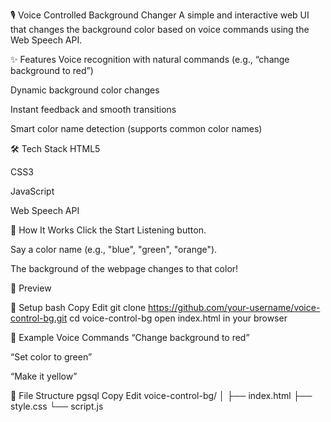 🎙️ Voice Controlled Background Changer
A simple and interactive web UI that changes the background color based on voice commands using the Web Speech API.

✨ Features
 Voice recognition with natural commands (e.g., “change background to red”)

 Dynamic background color changes

 Instant feedback and smooth transitions

 Smart color name detection (supports common color names)

🛠️ Tech Stack
HTML5

CSS3

JavaScript 

Web Speech API

🚀 How It Works
Click the Start Listening button.

Say a color name (e.g., "blue", "green", "orange").

The background of the webpage changes to that color!

📸 Preview

🔧 Setup
bash
Copy
Edit
git clone https://github.com/your-username/voice-control-bg.git
cd voice-control-bg
open index.html in your browser


🎯 Example Voice Commands
“Change background to red”

“Set color to green”

“Make it yellow”

📂 File Structure
pgsql
Copy
Edit
voice-control-bg/
│
├── index.html
├── style.css
└── script.js
